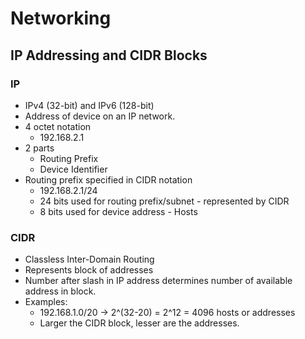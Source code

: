 # Networking

## IP Addressing and CIDR Blocks

### IP
- IPv4 (32-bit) and IPv6 (128-bit)
- Address of device on an IP network.
- 4 octet notation
  - 192.168.2.1
- 2 parts
  - Routing Prefix
  - Device Identifier
- Routing prefix specified in CIDR notation
  - 192.168.2.1/24
  - 24 bits used for routing prefix/subnet - represented by CIDR
  - 8 bits used for device address - Hosts

### CIDR
- Classless Inter-Domain Routing
- Represents block of addresses
- Number after slash in IP address determines number of available address in block.
- Examples:
  - 192.168.1.0/20 -> 2^(32-20) = 2^12 = 4096 hosts or addresses
  - Larger the CIDR block, lesser are the addresses.
  
